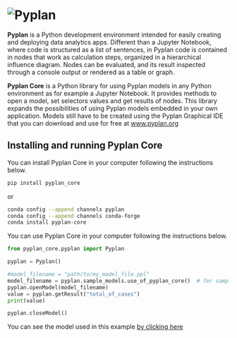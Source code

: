 # ![Pyplan](https://raw.githubusercontent.com/pyplan/pyplan-ide/master/docs/assets/img/logo.png)

**Pyplan** is a Python development environment intended for easily creating and deploying data analytics apps. Different than a Jupyter Notebook, where code is structured as a list of sentences, in Pyplan code is contained in nodes that work as calculation steps, organized in a hierarchical influence diagram. Nodes can be evaluated, and its result inspected through a console output or rendered as a table or graph. 

**Pyplan Core** is a Python library for using Pyplan models in any Python environment as for example a Jupyter Notebook.
It provides methods to open a model, set selectors values and get results of nodes.
This library expands the possibilities of using Pyplan models embedded in your own application.
Models still have to be created using the Pyplan Graphical IDE that you can download and use for free at www.pyplan.org

## Installing and running Pyplan Core

You can install Pyplan Core in your computer following the instructions below. 

```bash
pip install pyplan_core
```
or

```bash
conda config --append channels pyplan
conda config --append channels conda-forge
conda install pyplan-core
```

You can use Pyplan Core in your computer following the instructions below. 

```python
from pyplan_core.pyplan import Pyplan

pyplan = Pyplan()

#model_filename = "path/to/my_model_file.ppl"
model_filename = pyplan.sample_models.use_of_pyplan_core()  # for sample purposes
pyplan.openModel(model_filename)
value = pyplan.getResult("total_of_cases")
print(value)

pyplan.closeModel() 
```

You can see the model used in this example <a href="https://my.pyplan.org/#shared/49df9b20-39b4-4466-b10c-6920e6990d50" target="_blank">by clicking here</a>